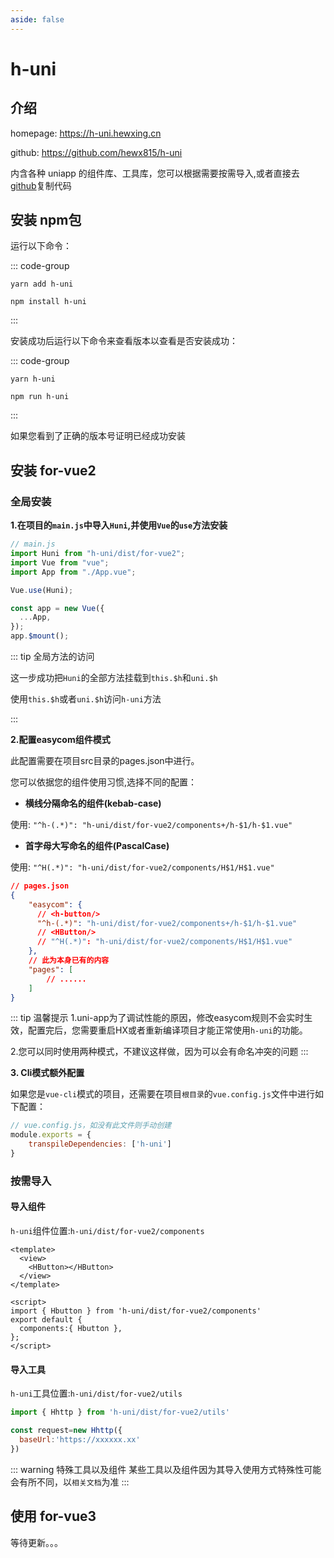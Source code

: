 ```yaml
---
aside: false
---
```


# h-uni

## 介绍

homepage: https://h-uni.hewxing.cn

github: https://github.com/hewx815/h-uni

内含各种 uniapp 的组件库、工具库，您可以根据需要按需导入,或者直接去[github](https://github.com/hewx815/h-uni)复制代码

## 安装 npm包

运行以下命令：

::: code-group

```shell[yarn]
yarn add h-uni
```

```shell[npm]
npm install h-uni
```

:::

安装成功后运行以下命令来查看版本以查看是否安装成功：

::: code-group

```shell[yarn]
yarn h-uni
```

```shell[npm]
npm run h-uni
```

:::

如果您看到了正确的版本号证明已经成功安装

## 安装 for-vue2

### 全局安装

**1.在项目的`main.js`中导入`Huni`,并使用`Vue`的`use`方法安装**

```js
// main.js
import Huni from "h-uni/dist/for-vue2";
import Vue from "vue";
import App from "./App.vue";

Vue.use(Huni);

const app = new Vue({
  ...App,
});
app.$mount();
```

::: tip 全局方法的访问

这一步成功把`Huni`的全部方法挂载到`this.$h`和`uni.$h`

使用`this.$h`或者`uni.$h`访问`h-uni`方法

:::

**2.配置easycom组件模式**

此配置需要在项目src目录的pages.json中进行。

您可以依据您的组件使用习惯,选择不同的配置：

- **横线分隔命名的组件(kebab-case)**

使用: `"^h-(.*)": "h-uni/dist/for-vue2/components+/h-$1/h-$1.vue"`

- **首字母大写命名的组件(PascalCase)**

使用: `"^H(.*)": "h-uni/dist/for-vue2/components/H$1/H$1.vue"`


```json
// pages.json
{
	"easycom": {
      // <h-button/>
      "^h-(.*)": "h-uni/dist/for-vue2/components+/h-$1/h-$1.vue"
      // <HButton/>
      // "^H(.*)": "h-uni/dist/for-vue2/components/H$1/H$1.vue"
	},
	// 此为本身已有的内容
	"pages": [
		// ......
	]
}
```

::: tip 温馨提示
1.uni-app为了调试性能的原因，修改easycom规则不会实时生效，配置完后，您需要重启HX或者重新编译项目才能正常使用`h-uni`的功能。

2.您可以同时使用两种模式，不建议这样做，因为可以会有命名冲突的问题
:::

**3. Cli模式额外配置**

如果您是`vue-cli`模式的项目，还需要在项目`根目录`的`vue.config.js`文件中进行如下配置：

```js
// vue.config.js，如没有此文件则手动创建
module.exports = {
    transpileDependencies: ['h-uni']
}
```

### 按需导入

#### 导入组件

`h-uni`组件位置:`h-uni/dist/for-vue2/components`

```vue
<template>
  <view>
    <HButton></HButton>
  </view>
</template>

<script>
import { Hbutton } from 'h-uni/dist/for-vue2/components'
export default {
  components:{ Hbutton },
};
</script>
```

#### 导入工具

`h-uni`工具位置:`h-uni/dist/for-vue2/utils`

```js
import { Hhttp } from 'h-uni/dist/for-vue2/utils'

const request=new Hhttp({
  baseUrl:'https://xxxxxx.xx'
})
```
::: warning 特殊工具以及组件
某些工具以及组件因为其导入使用方式特殊性可能会有所不同，以`相关文档`为准
:::

## 使用 for-vue3

等待更新。。。

